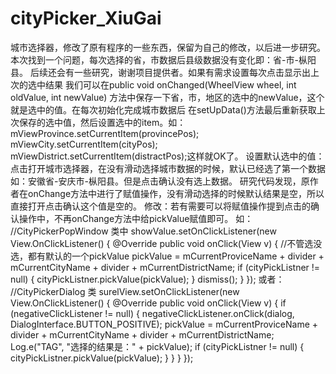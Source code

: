 # cityPicker_XiuGai
城市选择器，修改了原有程序的一些东西，保留为自己的修改，以后进一步研究。
本次找到一个问题，每次选择的省，市数据后县级数据没有变化即：省-市-枞阳县。
后续还会有一些研究，谢谢项目提供者。如果有需求设置每次点击显示出上次的选中结果
我们可以在public void onChanged(WheelView wheel, int oldValue, int newValue) 
方法中保存一下省，市，地区的选中的newValue，这个就是选中的值。在每次初始化完成城市数据后
在setUpData()方法最后重新获取上次保存的选中值，然后设置选中的item。如：
mViewProvince.setCurrentItem(provincePos);
mViewCity.setCurrentItem(cityPos);
mViewDistrict.setCurrentItem(distractPos);这样就OK了。
设置默认选中的值：
点击打开城市选择器，在没有滑动选择城市数据的时候，默认已经选了第一个数据如：安徽省-安庆市-枞阳县。但是点击确认没有选上数据。
研究代码发现，原作者在onChange方法中进行了赋值操作，没有滑动选择的时候默认结果是空，所以直接打开点击确认这个值是空的。
修改：若有需要可以将赋值操作提到点击的确认操作中，不再onChange方法中给pickValue赋值即可。
如：
//CityPickerPopWindow 类中
 showValue.setOnClickListener(new View.OnClickListener() {
            @Override
            public void onClick(View v) {
                //不管选没选，都有默认的一个pickValue
                pickValue = mCurrentProviceName + divider + mCurrentCityName + divider + mCurrentDistrictName;
                if (cityPickListner != null) {
                    cityPickListner.pickValue(pickValue);
                }
                dismiss();
            }
        });
或者：
 //CityPickerDialog 类
 surelView.setOnClickListener(new View.OnClickListener() {
                @Override
                public void onClick(View v) {
                    if (negativeClickListener != null) {
                        negativeClickListener.onClick(dialog, DialogInterface.BUTTON_POSITIVE);
                        pickValue = mCurrentProviceName + divider + mCurrentCityName + divider + mCurrentDistrictName;
                        Log.e("TAG", "选择的结果是：" + pickValue);
                        if (cityPickListner != null) {
                            cityPickListner.pickValue(pickValue);
                        }
                    }
                }
            });
